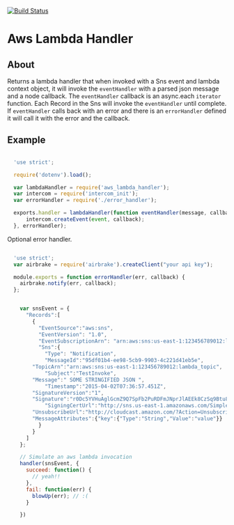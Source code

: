 [![Build Status](https://semaphoreci.com/api/v1/projects/e6e739a6-20de-4496-9af2-c28a43b3789d/483495/badge.svg)](https://semaphoreci.com/lp/aws_lambda_handler)      


Aws Lambda Handler
====================

About
--------------
Returns a lambda handler that when invoked with a Sns event and lambda context object, it will invoke the `eventHandler` with a parsed json message and a node callback. The `eventHandler` callback is an async.each `iterator` function. Each Record in the Sns will invoke the `eventHandler` until complete. If `eventHandler` calls back with an error and there is an `errorHandler` defined it will call it with the error and the callback.

Example
--------------

```js

  'use strict';

  require('dotenv').load();

  var lambdaHandler = require('aws_lambda_handler');
  var intercom = require('intercom_init');
  var errorHandler = require('./error_handler');

  exports.handler = lambdaHandler(function eventHandler(message, callback) {
      intercom.createEvent(event, callback);
  }, errorHandler);

```

Optional error handler.

```js

  'use strict';
  var airbrake = require('airbrake').createClient("your api key");

  module.exports = function errorHandler(err, callback) {
    airbrake.notify(err, callback);
  };

```



```js

    var snsEvent = {
      "Records":[
        {
          "EventSource":"aws:sns",
          "EventVersion": "1.0",
          "EventSubscriptionArn": "arn:aws:sns:us-east-1:123456789012:lambda_topic:0b6941c3-f04d-4d3e-a66d-b1df00e1e381",
          "Sns":{
            "Type": "Notification",
            "MessageId":"95df01b4-ee98-5cb9-9903-4c221d41eb5e",
        "TopicArn":"arn:aws:sns:us-east-1:123456789012:lambda_topic",
            "Subject":"TestInvoke",
        "Message":" SOME STRINGIFIED JSON ",
            "Timestamp":"2015-04-02T07:36:57.451Z",
        "SignatureVersion":"1",
        "Signature":"r0Dc5YVHuAglGcmZ9Q7SpFb2PuRDFmJNprJlAEEk8CzSq9Btu8U7dxOu++uU",
            "SigningCertUrl":"http://sns.us-east-1.amazonaws.com/SimpleNotificationService-d6d679a1d18e95c2f9ffcf11f4f9e198.pem",
        "UnsubscribeUrl":"http://cloudcast.amazon.com/?Action=Unsubscribe&SubscriptionArn=arn:aws:sns:us-east-1:123456789012:example_topic:0b6941c3-f04d-4d3e-a66d-b1df00e1e381",
        "MessageAttributes":{"key":{"Type":"String","Value":"value"}}
          }
        }
      ]
    };

    // Simulate an aws lambda invocation
    handler(snsEvent, {
      succeed: function() {
        // yeah!!
      },
      fail: function(err) {
        blowUp(err); // :(        
      }

    })


```
